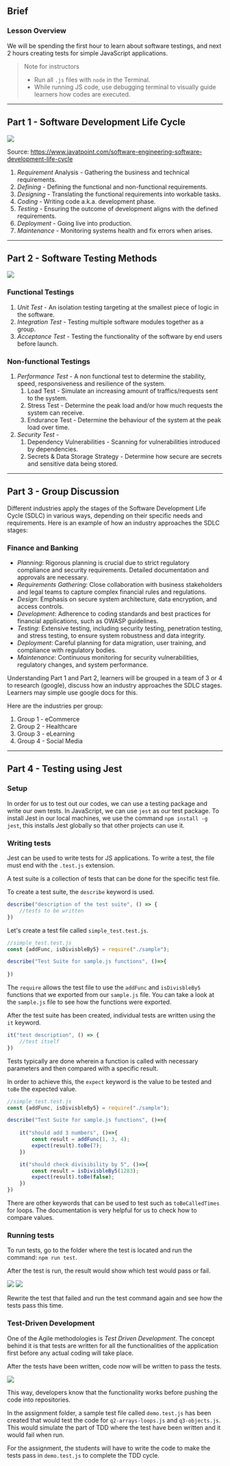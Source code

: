 ## Brief

### Lesson Overview

We will be spending the first hour to learn about software testings, and next 2 hours creating tests for simple JavaScript applications. 

> Note for instructors
> - Run all `.js` files with `node` in the Terminal.
> - While running JS code, use debugging terminal to visually guide learners how codes are executed.

---

## Part 1 - Software Development Life Cycle

<img src="./assets/sdlc.png" />

Source: https://www.javatpoint.com/software-engineering-software-development-life-cycle

1. *Requirement* Analysis - Gathering the business and technical requirements.
2. *Defining* - Defining the functional and non-functional requirements.
3. *Designing* - Translating the functional requirements into workable tasks.
4. *Coding* - Writing code a.k.a. development phase.
5. *Testing* - Ensuring the outcome of development aligns with the defined requirements.
6. *Deployment* - Going live into production.
7. *Maintenance* - Monitoring systems health and fix errors when arises.

---

## Part 2 - Software Testing Methods

<img src="./assets/test-diagram.png" />

### Functional Testings

1. *Unit Test* - An isolation testing targeting at the smallest piece of logic in the software.
2. *Integration Test* - Testing multiple software modules together as a group.
3. *Acceptance Test* - Testing the functionality of the software by end users before launch.

### Non-functional Testings

1. *Performance Test* - A non functional test to determine the stability, speed, responsiveness and resilience of the system.
    1. Load Test - Simulate an increasing amount of traffics/requests sent to the system.
    2. Stress Test - Determine the peak load and/or how much requests the system can receive.
    3. Endurance Test - Determine the behaviour of the system at the peak load over time.
2. *Security Test* -
    1. Dependency Vulnerabilities - Scanning for vulnerabilities introduced by dependencies.
    2. Secrets & Data Storage Strategy - Determine how secure are secrets and sensitive data being stored.
---

## Part 3 - Group Discussion

Different industries apply the stages of the Software Development Life Cycle (SDLC) in various ways, depending on their specific needs and requirements. Here is an example of how an industry approaches the SDLC stages:

### Finance and Banking
 - *Planning*: Rigorous planning is crucial due to strict regulatory compliance and security requirements. Detailed documentation and approvals are necessary.
- *Requirements Gathering*: Close collaboration with business stakeholders and legal teams to capture complex financial rules and regulations.
- *Design*: Emphasis on secure system architecture, data encryption, and access controls.
- *Development*: Adherence to coding standards and best practices for financial applications, such as OWASP guidelines.
- *Testing*: Extensive testing, including security testing, penetration testing, and stress testing, to ensure system robustness and data integrity.
- *Deployment*: Careful planning for data migration, user training, and compliance with regulatory bodies.
- *Maintenance*: Continuous monitoring for security vulnerabilities, regulatory changes, and system performance.

Understanding Part 1 and Part 2, learners will be grouped in a team of 3 or 4 to research (google), discuss how an industry approaches the SDLC stages. Learners may simple use google docs for this.

Here are the industries per group:
1. Group 1 - eCommerce
1. Group 2 - Healthcare
1. Group 3 - eLearning
1. Group 4 - Social Media

---

## Part 4 - Testing using Jest

### Setup

In order for us to test out our codes, we can use a testing package and write our own tests. In JavaScript, we can use `jest` as our test package. To install Jest in our local machines, we use the command `npm install -g jest`, this installs Jest globally so that other projects can use it.

### Writing tests

Jest can be used to write tests for JS applications. To write a test, the file must end with the `.test.js` extension.

A test suite is a collection of tests that can be done for the specific test file. 

To create a test suite, the `describe` keyword is used.
```js
describe("description of the test suite", () => {
    //tests to be written
})
```

Let's create a test file called `simple_test.test.js`.
```js
//simple_test.test.js
const {addFunc, isDivisbleBy5} = require("./sample");

describe("Test Suite for sample.js functions", ()=>{
    
})
```
The `require` allows the test file to use the `addFunc` and `isDivisbleBy5` functions that we exported from our `sample.js` file. You can take a look at the `sample.js` file to see how the functions were exported.

After the test suite has been created, individual tests are written using the `it` keyword.

```js
it("test description", () => {
    //test itself
})
```

Tests typically are done wherein a function is called with necessary parameters and then compared with a specific result. 

In order to achieve this, the `expect` keyword is the value to be tested and `toBe` the expected value.

```js
//simple_test.test.js
const {addFunc, isDivisbleBy5} = require("./sample");

describe("Test Suite for sample.js functions", ()=>{
    
    it("should add 3 numbers", ()=>{
        const result = addFunc(1, 3, 4);
        expect(result).toBe(7);
    })

    it("should check divisibility by 5", ()=>{
        const result = isDivisbleBy5(1283);
        expect(result).toBe(false);
    })
})
```

There are other keywords that can be used to test such as `toBeCalledTimes` for loops. The documentation is very helpful for us to check how to compare values.

### Running tests

To run tests, go to the folder where the test is located and run the command: `npm run test`.

After the test is run, the result would show which test would pass or fail. 

<img src="./assets/failed-unit-test.PNG">
<img src="./assets/failed-unit-test-2.PNG">

Rewrite the test that failed and run the test command again and see how the tests pass this time.

### Test-Driven Development
One of the Agile methodologies is *Test Driven Development*. The concept behind it is that tests are written for all the functionalities of the application first before any actual coding will take place. 

After the tests have been written, code now will be written to pass the tests.

<img src="https://raw.githubusercontent.com/mjhea0/flaskr-tdd/master/tdd.png">

This way, developers know that the functionality works before pushing the code into repositories.

In the assignment folder, a sample test file called `demo.test.js` has been created that would test the code for `q2-arrays-loops.js` and `q3-objects.js`. This would simulate the part of TDD where the test have been written and it would fail when run.

For the assignment, the students will have to write the code to make the tests pass in `demo.test.js` to complete the TDD cycle.
